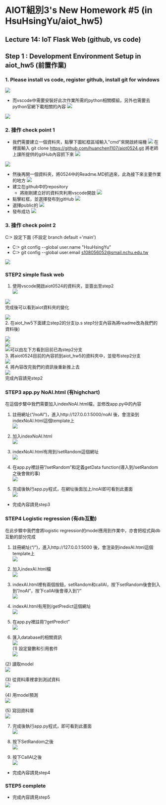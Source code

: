 # AIOT組別3's New Homework #5 (in HsuHsingYu/aiot_hw5)

## Lecture 14: IoT Flask Web (github, vs code)

## Step 1 : Development Environment Setup in aiot_hw5 (前置作業)
### 1. Please install vs code, register github, install git for windows
![](picture/pic1.png) 
* 而vscode中需要安裝好此次作業所需的python相關模組，另外也需要去python官網下載相關的內容
![](picture/python.png)

![](picture/官網python.png)
### 2. 操作 check point 1
*  我們需要建立一個資料夾，點擊下圖紅框區域輸入”cmd”來開啟終端機
![](picture/pic2.png)
在裡面輸入 git clone https://github.com/huanchen1107/aiot0524.git
將老師上課所提供的gitHub內容抓下來
![](picture/pic3.png)

![](picture/pic4.png)
* 然後再開一個資料夾，將0524中的Readme.MD抓過來，此為接下來主要作業的地方
![](picture/pic5.png)
* 建立在github中的repository
  * 將剛剛建立好的資料夾利用vscode開啟
![](picture/pic6.png)
* 點擊紅框，並選擇發布到gitHub
![](picture/pic7.png)
* 選擇public的
![](picture/pic8.png)
* 發布成功
![](picture/pic9.png)

### 3. 操作 check point 2
C:> 設定下面 (不設定 branch default ='main')
   * C:> git config --global user.name "HsuHsingYu"
   * C:> git config --global user.email s108056052@smail.nchu.edu.tw

![](picture/check_point_2.png)  

### STEP2 simple flask web
1. 使用vscode開啟aiot0524的資料夾，並簽出至step2  
![](picture/pic10.png)

![](picture/pic11.png)  
完成後可以看到aiot資料夾的變化  

![](picture/pic12.png)  
2. 在aiot_hw5下面建立step2的分支(p.s step1分支內容為將readme改為我們的資料後)  

![](picture/pic13.png)  
![](picture/pic14.png)  
![](picture/pic15.png)可以由左下方看到目前已為step2分支  
3. 將aiot0524目前的內容抓到aiot_hw5的資料夾中，並發布step2分支  
![](picture/pic16.png)  
4. 將內容改完我們的資訊後重新推上去  
![](picture/pic17.png)  
完成內容請見step2
### STEP3 app.py NoAI.html (有highchart)
在這個步驟中我們需要加入indexNoAI.html檔，並修改app.py中的內容  
1. 註冊網址(“/noAI”)，進入http://127.0.0.1:5000/noAI 後，會渲染到indexNoAI.html這個template上  
![](picture/pic18.png)  
2. 加入indexNoAI.html  
![](picture/pic19.png)  

3. indexNoAI.html有用到/setRandom這個網址  
![](picture/pic20.png)

4. 在app.py裡註冊”/setRandom”和定義getData function(導入到/setRandom之後會做的事)  
![](picture/pic21.png)  

5. 完成後執行app.py程式，在網址後面加上/noAI即可看到此畫面  
![](picture/pic22.png)

* 完成內容請見step3
### STEP4 Logistic regression (有db互動)
在此步驟中我們會將logistic regression的model應用到作業中，亦會把程式與db互動的部分完成  
1. 註冊網址(“/”)，進入http://127.0.0.1:5000 後，會渲染到indexAI.html這個template上  
![](picture/pic23.png)  

2. 加入indexAI.html檔  
![](picture/pic24.png)

3. indexAI.html裡有兩個按鈕，setRandom和callAI，按下setRandom後會到入到”/noAI”，按下callAI後會導入到”/”  
![](picture/pic25.png)  

4. indexAI.html有用到/getPredict這個網址  
 ![](picture/pic26.png) 

5. 在app.py裡註冊”/getPredict”  
![](picture/pic27.png)  

6. 匯入database的相關資訊  
 ![](picture/db.png)  
  (1) 設定變數和引用套件  
  ![](picture/6-1.png)  

  (2) 讀取model  
  ![](picture/6-2.png)  

  (3) 從資料庫裡拿到測試資料  
  ![](picture/6-3.png)  

  (4) 用model預測  
  ![](picture/6-4.png)  

  (5) 寫回資料庫  
  ![](picture/6-5.png)  

7. 完成後執行app.py程式，即可看到此畫面  
![](picture/6-7.png)  

8. 按下SetRandom之後  
![](picture/6-8.png)  

9. 按下CallAI之後  
![](picture/6-9.png)  

* 完成內容請見step4
### STEP5 complete
* 完成內容請見step5



